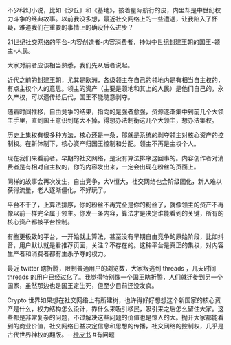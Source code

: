 不少科幻小说，比如《沙丘》和《基地》，披着星际航行的皮，内里却是中世纪权力斗争的经典故事。以前我没多想，最近社交网络上的一些遭遇，让我陷入了怀疑，难道我们在重要的事情上的确没什么进步？

  

21世纪社交网络的平台-内容创造者-内容消费者，神似中世纪封建王朝的国王-领主-人民。

大家对前者应该相当熟悉，我们先从后者说起。

近代之前的封建王朝，尤其是欧洲，各级领主在自己的领地内是有相当自主权的，有点主权个人的意思。领主的资产（主要是领地和其上的人民）是他们自己的，永久产权，可以遗传给后代，国王不能随意剥夺。

随着时间推移，自由竞争的结果，指向的是强者愈强，资源逐渐集中到前几个大领主手里，直到国王意识到尾大不掉，得想办法制衡这几个大领主，想办法集权。

历史上集权有很多种方法，核心还是一条，那就是系统的剥夺领主对核心资产的控制权。在新体制下，核心资产归国王控制和分配。领主不再是主权个人。

现在我们来看前者。早期的社交网络，是没有算法排序这回事的。内容创作者对消费者是有相对自主权的，你的内容发出来，一定会出现在粉丝的页面上。

同样的故事会再次发生，自由竞争，大V恒大，社交网络也会阶级固化，新人难以获得流量，老人逐渐僵化，不好玩了。

平台不干了，上算法排序，你的粉丝不再完全是你的粉丝了，就像领主的资产不再像以前一样完全属于领主。你发一条内容，算法才是决定谁能看到的关键，所有的核心资产都被平台控制。

有些更极致的平台，一开始就上算法，甚至没有早期自由竞争的原始阶段，比如抖音，用户默认就是看推荐页面，关注？不存在的。这种平台是真正的集权，对内容生产者和消费者都有生杀予夺的权力。

最近 twitter 瞎折腾，限制普通用户的浏览数，大家叛逃到 threads ，几天时间 threads 的用户已经过亿了。我觉得特别像一个国王瞎折腾，人们就迁徙到另一个国家，虽然那边也是国王定生死，但至少目前还没发疯。

Crypto 世界如果想在社交网络上有所建树，也许得好好想想这个新国家的核心资产是什么，权力结构怎么设计，靠什么来吸引移民，吸引来之后怎么留住大家。这些都是非常复杂的问题，不过解决这些问题的价值也是惊人的大。抛开大家都能看到的商业价值，社交网络日益决定信息和思想的传播，社交网络的控制权，几乎是古代世界神权的翻版。--[橙皮书](https://mp.weixin.qq.com/s/MulIrEV4WsxCQIBVaHeO7A)
#有问题